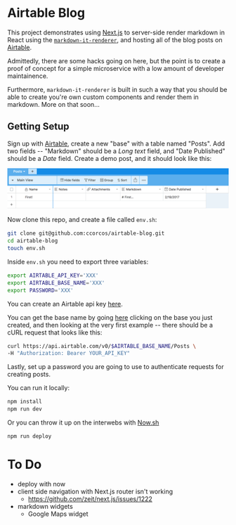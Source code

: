 # Airtable Blog

This project demonstrates using [Next.js](https://github.com/zeit/next.js) to server-side render markdown in React using the [`markdown-it-renderer`](https://github.com/ccorcos/markdown-it-renderer), and hosting all of the blog posts on [Airtable](airtable.com).

Admittedly, there are some hacks going on here, but the point is to create a proof of concept for a simple microservice with a low amount of developer maintainence.

Furthermore, `markdown-it-renderer` is built in such a way that you should be able to create you're own custom components and render them in markdown. More on that soon...

## Getting Setup

Sign up with [Airtable](https://airtable.com), create a new "base" with a table named "Posts". Add two fields -- "Markdown" should be a *Long text* field, and "Date Published" should be a *Date* field. Create a demo post, and it should look like this:

![](./img/airtable-setup.png)

Now clone this repo, and create a file called `env.sh`:

```sh
git clone git@github.com:ccorcos/airtable-blog.git
cd airtable-blog
touch env.sh
```

Inside `env.sh` you need to export three variables:

```sh
export AIRTABLE_API_KEY='XXX'
export AIRTABLE_BASE_NAME='XXX'
export PASSWORD='XXX'
```

You can create an Airtable api key [here](https://airtable.com/account).

You can get the base name by going [here](https://airtable.com/api) clicking on the base you just created, and then looking at the very first example -- there should be a cURL request that looks like this:

```sh
curl https://api.airtable.com/v0/$AIRTABLE_BASE_NAME/Posts \
-H "Authorization: Bearer YOUR_API_KEY"
```

Lastly, set up a password you are going to use to authenticate requests for creating posts.

You can run it locally:

```js
npm install
npm run dev
```

Or you can throw it up on the interwebs with [Now.sh](https://now.sh/)

```sh
npm run deploy
```

# To Do

- deploy with now
- client side navigation with Next.js router isn't working
  - https://github.com/zeit/next.js/issues/1222
- markdown widgets
  - Google Maps widget
